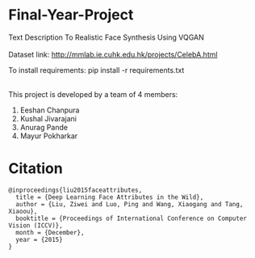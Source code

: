 # Final-Year-Project
Text Description To Realistic Face Synthesis Using VQGAN<br><br>
Dataset link: http://mmlab.ie.cuhk.edu.hk/projects/CelebA.html<br>

<!-- ## Checkout our research Paper: [Automatic Synthesis of Realistic images from text using GANs](https://github.com/Eeshan2001/Text_to_Face_GAN/blob/main/Automatic%20Synthesis%20of%20Realistic%20images%20from%20text%20using%20GANs.pdf)
-->
To install requirements: pip install -r requirements.txt<br><br>

This project is developed by a team of 4 members:<br>
1. Eeshan Chanpura<br>
2. Kushal Jivarajani <br>
3. Anurag Pande <br>
4. Mayur Pokharkar

# Citation
```
@inproceedings{liu2015faceattributes,
  title = {Deep Learning Face Attributes in the Wild},
  author = {Liu, Ziwei and Luo, Ping and Wang, Xiaogang and Tang, Xiaoou},
  booktitle = {Proceedings of International Conference on Computer Vision (ICCV)},
  month = {December},
  year = {2015} 
}
```
